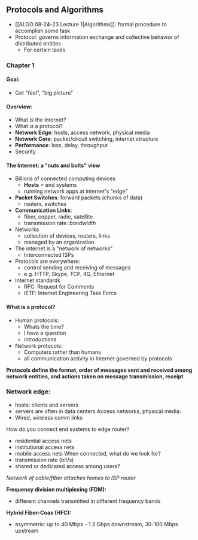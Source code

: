 ## Protocols and Algorithms
- [[ALGO 08-24-23 Lecture 1|Algorithms]]: formal procedure to accomplish some task
- Protocol: governs information exchange and collective behavior of distributed entities
	- For certain tasks

### Chapter 1
#### Goal: 
- Get "feel", "big picture"

#### Overview:
- What *is* the internet?
- What *is* a protocol?
- **Network Edge**: hosts, access network, physical media
- **Network Core**: packet/circuit switching, internet structure
- **Performance**: loss, delay, throughput
- Security

#### The Internet: a "nuts and bolts" view
- Billions of connected computing devices
	- **Hosts** = end systems
	- running network apps at internet's "edge"
- **Packet Switches**: forward packets (chunks of data)
	- routers, switches
- **Communication Links**:
	- fiber, copper, radio, satellite
	- transmission rate: *bandwidth*
- Networks
	- collection of devices, routers, links
	- managed by an organization
- The internet is a "network of networks"
	- Interconnected ISPs
- Protocols are everywhere:
	- control sending and receiving of messages
	- e.g. HTTP, Skype, TCP, 4G, Ethernet
- Internet standards
	- RFC: Request for Comments
	- IETF: Internet Engineering Task Force

#### What is a protocol?
- Human protocols:
	- Whats the time?
	- I have a question
	- introductions
- Network protocols:
	- Computers rather than humans
	- all communication activity in Internet governed by protocols

**Protocols define the format, order of messages sent and received among network entities, and actions taken on message transmission, receipt**

### Network edge:
- hosts: clients and servers
- servers are often in data centers
Access networks, physical media:
- Wired, wireless comm links

How do you connect end systems to edge router?
- residential access nets
- institutional access nets
- mobile access nets
When connected, what do we look for?
- transmission rate (bit/s)
- shared or dedicated access among users?

*Network of cable/fiber attaches homes to ISP router*

**Frequency division multiplexing (FDM):**
- different channels transmitted in different frequency bands

**Hybrid Fiber-Coax (HFC):**
- asymmetric: up to 40 Mbps - 1.2 Gbps downstream, 30-100 Mbps upstream
